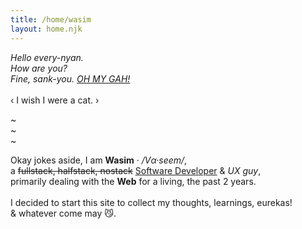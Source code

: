 ```yaml
---
title: /home/wasim
layout: home.njk
---
```


*Hello every-nyan.\
How are you?\
Fine, sank-you. <a href="https://www.youtube.com/watch?v=nlLhw1mtCFA" target="_blank">OH MY GAH!</a>*\
\
&lsaquo; I wish I were a cat. &rsaquo;

~\
~\
~

Okay jokes aside, I am **Wasim** &middot; */V&alpha;&middot;seem/*,\
a ~~fullstack, halfstack, nostack~~ <u>Software Developer</u> & *UX guy*,\
primarily dealing with the **Web** for a living, the past 2 years.\
\
I decided to start this site to collect my thoughts, learnings, eurekas!\
& whatever come may 😼.


